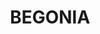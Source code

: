---
lastmod: '2025-04-06T06:05:21+00:00'
latitude: -27.931188
layout: suburb
longitude: 148.408512
postcode: '4487'
state: QLD
title: BEGONIA
url: /qld/begonia/
---